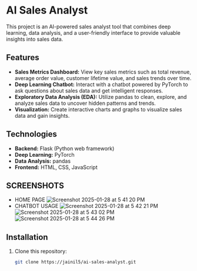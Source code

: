 # AI Sales Analyst

This project is an AI-powered sales analyst tool that combines deep learning, data analysis, and a user-friendly interface to provide valuable insights into sales data.

## Features

* **Sales Metrics Dashboard:** View key sales metrics such as total revenue, average order value, customer lifetime value, and sales trends over time.
* **Deep Learning Chatbot:** Interact with a chatbot powered by PyTorch to ask questions about sales data and get intelligent responses.
* **Exploratory Data Analysis (EDA):** Utilize pandas to clean, explore, and analyze sales data to uncover hidden patterns and trends.
* **Visualization:** Create interactive charts and graphs to visualize sales data and gain insights.

## Technologies

* **Backend:** Flask (Python web framework)
* **Deep Learning:** PyTorch
* **Data Analysis:** pandas
* **Frontend:** HTML, CSS, JavaScript

## SCREENSHOTS

* HOME PAGE
   ![Screenshot 2025-01-28 at 5 41 20 PM](https://github.com/user-attachments/assets/359f91f6-90e4-40db-a7d5-8a5d59ab9231)
* CHATBOT USAGE
  ![Screenshot 2025-01-28 at 5 42 21 PM](https://github.com/user-attachments/assets/f6f1b3bc-6c13-40a5-9281-05f28ee9cda2)
   ![Screenshot 2025-01-28 at 5 43 02 PM](https://github.com/user-attachments/assets/6e68df65-bb81-4a3f-81d8-9ef144195757)
   ![Screenshot 2025-01-28 at 5 44 26 PM](https://github.com/user-attachments/assets/35cd7af1-fe8f-4493-bbda-920fe81a0236)


## Installation

1. Clone this repository:
   ```bash
   git clone https://jainil5/ai-sales-analyst.git
